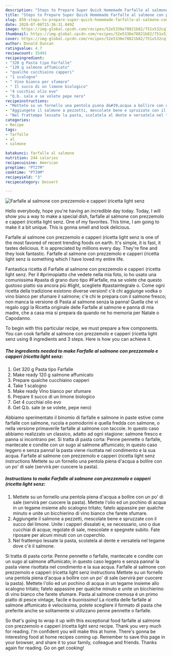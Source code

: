 ```yaml
---
description: "Steps to Prepare Super Quick Homemade Farfalle al salmone con prezzemolo e capperi (ricetta light senz"
title: "Steps to Prepare Super Quick Homemade Farfalle al salmone con prezzemolo e capperi (ricetta light senz"
slug: 859-steps-to-prepare-super-quick-homemade-farfalle-al-salmone-con-prezzemolo-e-capperi-ricetta-light-senz
date: 2020-07-06T15:36:31.049Z
image: https://img-global.cpcdn.com/recipes/52e5336e78821b82/751x532cq70/farfalle-al-salmone-con-prezzemolo-e-capperi-ricetta-light-senz-recipe-main-photo.jpg
thumbnail: https://img-global.cpcdn.com/recipes/52e5336e78821b82/751x532cq70/farfalle-al-salmone-con-prezzemolo-e-capperi-ricetta-light-senz-recipe-main-photo.jpg
cover: https://img-global.cpcdn.com/recipes/52e5336e78821b82/751x532cq70/farfalle-al-salmone-con-prezzemolo-e-capperi-ricetta-light-senz-recipe-main-photo.jpg
author: Donald Duncan
ratingvalue: 4.7
reviewcount: 35491
recipeingredient:
- "320 g Pasta tipo Farfalle"
- "120 g salmone affumicato"
- "qualche cucchiaino capperi"
- "1 scalogno"
- " Vino bianco per sfumare"
- " Il succo di un limone biologico"
- "4 cucchiai olio evo"
- "Q.b. sale e se volete pepe nero"
recipeinstructions:
- "Mettete su un fornello una pentola piena d&#39;acqua a bollire con un po&#39; di sale (servirà per cuocere la pasta). Mettete l&#39;olio ed un pochino di acqua in un tegame insieme allo scalogno tritato; fatelo appassire per qualche minuto e unite un bicchierino di vino bianco che farete sfumare."
- "Aggiungete il salmone a pezzetti, mescolate bene e spruzzate con il succo del limone. Unite i capperi dissalati e, se necessario, uno o due cucchiai di acqua; regolate di sale, mescolate e spegnete subito. Fate riposare per alcuni minuti con un coperchio."
- "Nel frattempo lessate la pasta, scolatela al dente e versatela nel tegame dove c&#39;è il salmone."
categories:
- Recipe
tags:
- farfalle
- al
- salmone

katakunci: farfalle al salmone 
nutrition: 244 calories
recipecuisine: American
preptime: "PT27M"
cooktime: "PT39M"
recipeyield: "3"
recipecategory: Dessert

---
```



![Farfalle al salmone con prezzemolo e capperi (ricetta light senz](https://img-global.cpcdn.com/recipes/52e5336e78821b82/751x532cq70/farfalle-al-salmone-con-prezzemolo-e-capperi-ricetta-light-senz-recipe-main-photo.jpg)

Hello everybody, hope you're having an incredible day today. Today, I will show you a way to make a special dish, farfalle al salmone con prezzemolo e capperi (ricetta light senz. One of my favorites. This time, I am going to make it a bit unique. This is gonna smell and look delicious.

Farfalle al salmone con prezzemolo e capperi (ricetta light senz is one of the most favored of recent trending foods on earth. It's simple, it is fast, it tastes delicious. It is appreciated by millions every day. They're fine and they look fantastic. Farfalle al salmone con prezzemolo e capperi (ricetta light senz is something which I have loved my entire life.

Fantastica ricetta di Farfalle al salmone con prezzemolo e capperi (ricetta light senz. Per il #primopiatto che vedete nella mia foto, io ho usato una comunissima #pasta di grano duro tipo #Farfalle, ma se volete che questo gustoso piatto sia ancora più #light, scegliete #pastaintegrale o. Come ogni ricetta della tradizione esistono diverse versioni! c&#39;è chi aggiunge vodka o vino bianco per sfumare il salmone; c&#39;è chi le prepara con il salmone fresco; non manca la versione di Pasta al salmone senza la panna! Quella che vi regalo oggi la Ricetta originale delle Farfalle al salmone e panna di mia madre, che a casa mia si prepara da quando ne ho memoria per Natale o Capodanno.


To begin with this particular recipe, we must prepare a few components. You can cook farfalle al salmone con prezzemolo e capperi (ricetta light senz using 8 ingredients and 3 steps. Here is how you can achieve it.

<!--inarticleads1-->

##### The ingredients needed to make Farfalle al salmone con prezzemolo e capperi (ricetta light senz:

1. Get 320 g Pasta tipo Farfalle
1. Make ready 120 g salmone affumicato
1. Prepare qualche cucchiaino capperi
1. Take 1 scalogno
1. Make ready  Vino bianco per sfumare
1. Prepare  Il succo di un limone biologico
1. Get 4 cucchiai olio evo
1. Get Q.b. sale (e se volete, pepe nero)


Abbiamo sperimentato il binomio di farfalle e salmone in paste estive come farfalle con salmone, rucola e pomodorini e quella fredda con salmone, o nella versione primaverile farfalle al salmone con taccole. In questo caso abbiamo realizzato un classico, adatto ad ogni stagione: salmone fresco e panna si incontrano per. Si tratta di pasta corta: Penne pennette o farfalle, mantecate e condite con un sugo al salmone affumicato; in questo caso leggero e senza panna! la pasta viene risottata nel condimento e la sua acqua. Farfalle al salmone con prezzemolo e capperi (ricetta light senz instructions Mettete su un fornello una pentola piena d&#39;acqua a bollire con un po&#39; di sale (servirà per cuocere la pasta). 

<!--inarticleads2-->

##### Instructions to make Farfalle al salmone con prezzemolo e capperi (ricetta light senz:

1. Mettete su un fornello una pentola piena d&#39;acqua a bollire con un po&#39; di sale (servirà per cuocere la pasta). Mettete l&#39;olio ed un pochino di acqua in un tegame insieme allo scalogno tritato; fatelo appassire per qualche minuto e unite un bicchierino di vino bianco che farete sfumare.
1. Aggiungete il salmone a pezzetti, mescolate bene e spruzzate con il succo del limone. Unite i capperi dissalati e, se necessario, uno o due cucchiai di acqua; regolate di sale, mescolate e spegnete subito. Fate riposare per alcuni minuti con un coperchio.
1. Nel frattempo lessate la pasta, scolatela al dente e versatela nel tegame dove c&#39;è il salmone.


Si tratta di pasta corta: Penne pennette o farfalle, mantecate e condite con un sugo al salmone affumicato; in questo caso leggero e senza panna! la pasta viene risottata nel condimento e la sua acqua. Farfalle al salmone con prezzemolo e capperi (ricetta light senz instructions Mettete su un fornello una pentola piena d&#39;acqua a bollire con un po&#39; di sale (servirà per cuocere la pasta). Mettete l&#39;olio ed un pochino di acqua in un tegame insieme allo scalogno tritato; fatelo appassire per qualche minuto e unite un bicchierino di vino bianco che farete sfumare. Pasta al salmone cremosa è un primo piatto di pesce vintage, facile e buonissimo! La ricetta delle farfalle al salmone affumicato è velocissima, potete scegliere il formato di pasta che preferite anche se solitamente si utilizzano penne pennette o farfalle. 

So that's going to wrap it up with this exceptional food farfalle al salmone con prezzemolo e capperi (ricetta light senz recipe. Thank you very much for reading. I'm confident you will make this at home. There's gonna be interesting food at home recipes coming up. Remember to save this page in your browser, and share it to your family, colleague and friends. Thanks again for reading. Go on get cooking!

